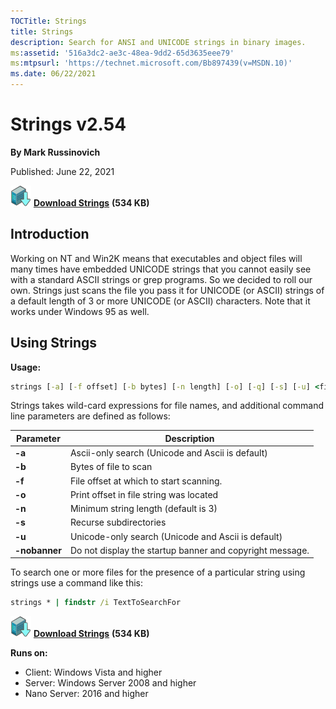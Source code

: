 ```yaml
--- 
TOCTitle: Strings
title: Strings
description: Search for ANSI and UNICODE strings in binary images.
ms:assetid: '516a3dc2-ae3c-48ea-9dd2-65d3635eee79'
ms:mtpsurl: 'https://technet.microsoft.com/Bb897439(v=MSDN.10)'
ms.date: 06/22/2021
---
```


# Strings v2.54

**By Mark Russinovich**

Published: June 22, 2021

[![Download](media/shared/Download_sm.png)](https://download.sysinternals.com/files/Strings.zip) [**Download Strings**](https://download.sysinternals.com/files/Strings.zip) **(534 KB)**

## Introduction

Working on NT and Win2K means that executables and object files will
many times have embedded UNICODE strings that you cannot easily see with
a standard ASCII strings or grep programs. So we decided to roll our
own. Strings just scans the file you pass it for UNICODE (or ASCII)
strings of a default length of 3 or more UNICODE (or ASCII) characters.
Note that it works under Windows 95 as well.

## Using Strings

**Usage:**

```cmd
strings [-a] [-f offset] [-b bytes] [-n length] [-o] [-q] [-s] [-u] <file or directory>
```

Strings takes wild-card expressions for file names, and additional
command line parameters are defined as follows:

|Parameter  |Description  |
|---------|---------|
|  **-a**  | Ascii-only search (Unicode and Ascii is default) |
|  **-b**  | Bytes of file to scan |
|  **-f**  | File offset at which to start scanning. |
|  **-o**  | Print offset in file string was located |
|  **-n**  | Minimum string length (default is 3) |
|  **-s**  | Recurse subdirectories |
|  **-u**  | Unicode-only search (Unicode and Ascii is default) |
|  **-nobanner**  | Do not display the startup banner and copyright message. |

To search one or more files for the presence of a particular string
using strings use a command like this:

```cmd
strings * | findstr /i TextToSearchFor
```

[![Download](media/shared/Download_sm.png)](https://download.sysinternals.com/files/Strings.zip) [**Download Strings**](https://download.sysinternals.com/files/Strings.zip) **(534 KB)**

**Runs on:**

- Client: Windows Vista and higher
- Server: Windows Server 2008 and higher
- Nano Server: 2016 and higher
